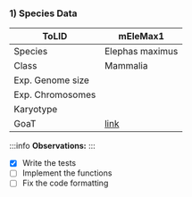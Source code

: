 

### 1) Species Data

| ToLID            | mEleMax1        |
| ---------------- | --------------- |
| Species          | Elephas maximus |
| Class            | Mammalia        |
| Exp. Genome size |                 |
| Exp. Chromosomes |                 |
| Karyotype        |                 |
| GoaT             | [link](https://goat.genomehubs.org/record?recordId=9783&result=taxon&taxonomy=ncbi#Elephas%20maximus) |

:::info
**Observations:**
:::

- [x] Write the tests
- [ ] Implement the functions
- [ ] Fix the code formatting
